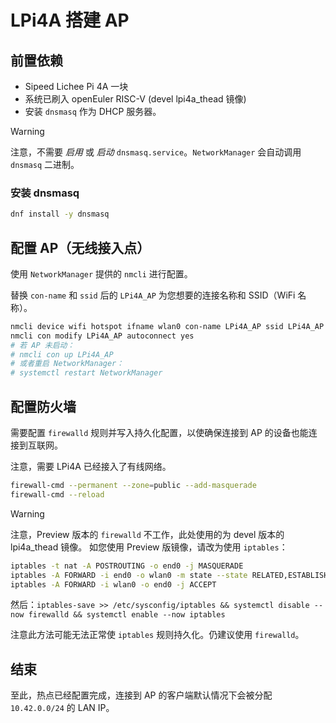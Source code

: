 # LPi4A 搭建 AP

## 前置依赖

- Sipeed Lichee Pi 4A 一块
- 系统已刷入 openEuler RISC-V (devel lpi4a_thead 镜像)
- 安装 `dnsmasq` 作为 DHCP 服务器。

> [!WARNING]
> 注意，不需要 *启用* 或 *启动* `dnsmasq.service`。`NetworkManager` 会自动调用 `dnsmasq` 二进制。


### 安装 dnsmasq

```bash
dnf install -y dnsmasq
```

## 配置 AP（无线接入点）

使用 `NetworkManager` 提供的 `nmcli` 进行配置。

替换 `con-name` 和 `ssid` 后的 `LPi4A_AP` 为您想要的连接名称和 SSID（WiFi 名称）。

```bash
nmcli device wifi hotspot ifname wlan0 con-name LPi4A_AP ssid LPi4A_AP password 12345678
nmcli con modify LPi4A_AP autoconnect yes
# 若 AP 未启动：
# nmcli con up LPi4A_AP
# 或者重启 NetworkManager：
# systemctl restart NetworkManager
```

## 配置防火墙

需要配置 `firewalld` 规则并写入持久化配置，以使确保连接到 AP 的设备也能连接到互联网。

注意，需要 LPi4A 已经接入了有线网络。

```bash
firewall-cmd --permanent --zone=public --add-masquerade
firewall-cmd --reload
```

> [!WARNING]
> 注意，Preview 版本的 `firewalld` 不工作，此处使用的为 devel 版本的 lpi4a_thead 镜像。
> 如您使用 Preview 版镜像，请改为使用 `iptables`：

```bash
iptables -t nat -A POSTROUTING -o end0 -j MASQUERADE
iptables -A FORWARD -i end0 -o wlan0 -m state --state RELATED,ESTABLISHED -j ACCEPT
iptables -A FORWARD -i wlan0 -o end0 -j ACCEPT
```

然后：`iptables-save >> /etc/sysconfig/iptables && systemctl disable --now firewalld && systemctl enable --now iptables`

注意此方法可能无法正常使 `iptables` 规则持久化。仍建议使用 `firewalld`。

## 结束

至此，热点已经配置完成，连接到 AP 的客户端默认情况下会被分配 `10.42.0.0/24` 的 LAN IP。